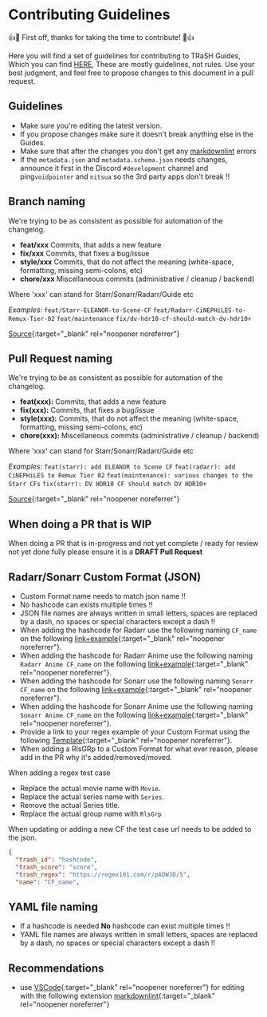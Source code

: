 # Contributing Guidelines

👍🎉 First off, thanks for taking the time to contribute! 🎉👍

Here you will find a set of guidelines for contributing to TRaSH Guides, Which you can find [HERE](https://trash-guides.info/),
These are mostly guidelines, not rules. Use your best judgment, and feel free to propose changes to this document in a pull request.

## Guidelines

- Make sure you're editing the latest version.
- If you propose changes make sure it doesn't break anything else in the Guides.
- Make sure that after the changes you don't get any [markdownlint](https://github.com/markdownlint/markdownlint/blob/master/docs/RULES.md) errors
- If the `metadata.json` and `metadata.schema.json` needs changes, announce it first in the Discord `#development` channel and ping`voidpointer` and `nitsua` so the 3rd party apps don't break :bangbang:

## Branch naming

We're trying to be as consistent as possible for automation of the changelog.

- **feat/xxx** Commits, that adds a new feature
- **fix/xxx**  Commits, that fixes a bug/issue
- **style/xxx** Commits, that do not affect the meaning (white-space, formatting, missing semi-colons, etc)
- **chore/xxx** Miscellaneous commits (administrative / cleanup / backend)

Where 'xxx' can stand for Starr/Sonarr/Radarr/Guide etc

*Examples:*
`feat/Starr-ELEANOR-to-Scene-CF`
`feat/Radarr-CiNEPHiLES-to-Remux-Tier-02`
`feat/maintenance`
`fix/dv-hdr10-cf-should-match-dv-hdr10+`

[Source](https://gist.github.com/qoomon/5dfcdf8eec66a051ecd85625518cfd13#types){:target="_blank" rel="noopener noreferrer"}

## Pull Request naming

We're trying to be as consistent as possible for automation of the changelog.

- **feat(xxx):** Commits, that adds a new feature
- **fix(xxx):**  Commits, that fixes a bug/issue
- **style(xxx):** Commits, that do not affect the meaning (white-space, formatting, missing semi-colons, etc)
- **chore(xxx):** Miscellaneous commits (administrative / cleanup / backend)

Where 'xxx' can stand for Starr/Sonarr/Radarr/Guide etc

*Examples:*
`feat(starr): add ELEANOR to Scene CF`
`feat(radarr): add CiNEPHiLES to Remux Tier 02`
`feat(maintenance): various changes to the Starr CFs`
`fix(starr): DV HDR10 CF should match DV HDR10+`

[Source](https://gist.github.com/qoomon/5dfcdf8eec66a051ecd85625518cfd13#types){:target="_blank" rel="noopener noreferrer"}

## When doing a PR that is WIP

When doing a PR that is in-progress and not yet complete / ready for review not yet done fully please ensure it is a **DRAFT Pull Request**

## Radarr/Sonarr Custom Format (JSON)

- Custom Format name needs to match json name :bangbang:
- No hashcode can exists multiple times :bangbang:
- JSON file names are always written in small letters, spaces are replaced by a dash, no spaces or special characters except a dash :bangbang:
- When adding the hashcode for Radarr use the following naming `CF_name` on the following [link+example](https://md5.gromweb.com/?string=BR-DISK){:target="_blank" rel="noopener noreferrer"}.
- When adding the hashcode for Radarr Anime use the following naming `Radarr Anime CF_name` on the following [link+example](https://md5.gromweb.com/?string=Radarr+Anime+BR-DISK){:target="_blank" rel="noopener noreferrer"}.
- When adding the hashcode for Sonarr use the following naming `Sonarr CF_name` on the following [link+example](https://md5.gromweb.com/?string=Sonarr+BR-DISK){:target="_blank" rel="noopener noreferrer"}.
- When adding the hashcode for Sonarr Anime use the following naming `Sonarr Anime CF_name` on the following [link+example](https://md5.gromweb.com/?string=Sonarr+Anime+BR-DISK){:target="_blank" rel="noopener noreferrer"}.
- Provide a link to your regex example of your Custom Format using the following [Template](https://regex101.com/r/4DypIW/1){:target="_blank" rel="noopener noreferrer"}.
- When adding a RlsGRp to a Custom Format for what ever reason, please add in the PR why it's added/removed/moved.

When adding a regex test case

- Replace the actual movie name with `Movie`.
- Replace the actual series name with `Series`.
- Remove the actual Series title.
- Replace the actual group name with `RlsGrp`

When updating or adding a new CF the test case url needs to be added to the json.

```json
{
  "trash_id": "hashcode",
  "trash_score": "score",
  "trash_regex": "https://regex101.com/r/pADWJD/5",
  "name": "CF_name",
```

## YAML file naming

- If a hashcode is needed **No** hashcode can exist multiple times :bangbang:
- YAML file names are always written in small letters, spaces are replaced by a dash, no spaces or special characters except a dash :bangbang:

## Recommendations

- use [VSCode](https://code.visualstudio.com/){:target="_blank" rel="noopener noreferrer"} for editing with the following extension [markdownlint](https://marketplace.visualstudio.com/items?itemName=DavidAnson.vscode-markdownlint){:target="_blank" rel="noopener noreferrer"}
